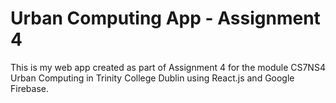 # Urban Computing App - Assignment 4

This is my web app created as part of Assignment 4 for the module CS7NS4 Urban Computing in Trinity College Dublin using React.js and Google Firebase.

